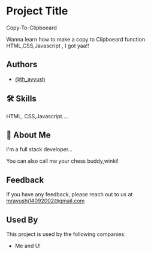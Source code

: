 
# Project Title
Copy-To-Clipboeard

Wanna learn how to make a copy to Clipboeard function HTML,CSS,Javascript , I got yaa!!
 


## Authors

- [@th_ayyush](https://www.github.com/th_ayyush)


## 🛠 Skills
HTML, CSS,Javascript....


## 🚀 About Me
I'm a full stack developer...

You can also call me your chess buddy,winki!
## Feedback

If you have any feedback, please reach out to us at mrayushj14092002@gmail.com


## Used By

This project is used by the following companies:

- Me and U!

